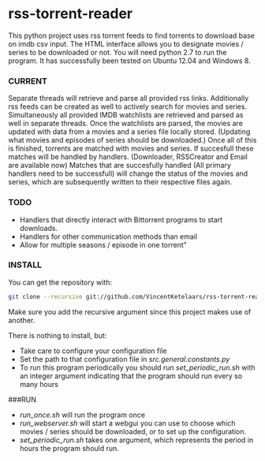 rss-torrent-reader
==================

This python project uses rss torrent feeds to find torrents to download base on imdb csv input. The HTML interface allows you to designate movies / series to be downloaded or not. You will need python 2.7 to run the program. It has successfully been tested on Ubuntu 12.04 and Windows 8.

### CURRENT

Separate threads will retrieve and parse all provided rss links. Additionally rss feeds can be created as well to actively search for movies and series. Simultaneously all provided IMDB watchlists are retrieved and parsed as well in separate threads. Once the watchlists are parsed, the movies are updated with data from a movies and a series file locally stored. (Updating what movies and episodes of series should be downloaded.)
Once all of this is finished, torrents are matched with movies and series. If succesfull these matches will be handled by handlers. (Downloader, RSSCreator and Email are available now) Matches that are succesfully handled (All primary handlers need to be successfull) will change the status of the movies and series, which are subsequently written to their respective files again.

### TODO

- Handlers that directly interact with Bittorrent programs to start downloads.
- Handlers for other communication methods than email
- Allow for multiple seasons / episode in one torrent"

### INSTALL

You can get the repository with:

```sh
git clone --recursive git://github.com/VincentKetelaars/rss-torrent-reader.git
```

Make sure you add the recursive argument since this project makes use of another.

There is nothing to install, but:
- Take care to configure your configuration file 
- Set the path to that configuration file in *src.general.constants.py* 
- To run this program periodically you should run *set_periodic_run.sh* with an integer argument indicating that the program should run every so many hours

###RUN

- *run_once.sh* will run the program once
- *run_webserver.sh* will start a webgui you can use to choose which movies / series should be downloaded, or to set up the configuration.
- *set_periodic_run.sh* takes one argument, which represents the period in hours the program should run.
